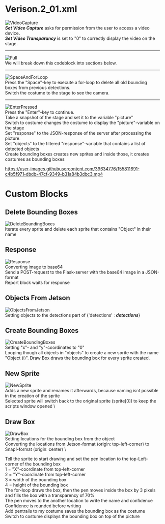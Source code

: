 # Verison.2_01.xml
![VideoCapture](/group-05/snap/Screenshots/VideoCapture.png)  \
***Set Video Capture*** asks for permission from the user to access a video device. \
***Set Video Transparancy*** is set to "0" to correctly display the video on the stage.
___
![Full](/group-05/snap/Screenshots/Full.png) \
We will break down this codeblock into sections below. 
___
![SpaceAndForLoop](/group-05/snap/Screenshots/SpaceAndForLoop.png) \
Press the "Space"-key to execute a for-loop to delete all old bounding boxes from previous detections. \
Switch the costume to the stage to see the camera.
___
![EnterPressed](/group-05/snap/Screenshots/EnterPressed.png) \
Press the "Enter"-key to continue. \
Take a snapshot of the stage and set it to the variable "picture" \
Switch to costume changes the costume to display the "picture"-variable on the stage \
Set "response" to the JSON-response of the server after processing the picture. \
Set "objects" to the filtered "response"-variable that contains a list of detected objects \
Create bounding boxes creates new sprites and inside those, it creates costumes as bounding boxes

https://user-images.githubusercontent.com/39634776/155811691-c4b5f971-dbdb-47cf-9349-b31a84b3dbc3.mp4


# Custom Blocks
## Delete Bounding Boxes
![DeleteBoundingBoxes](/group-05/snap/Screenshots/DeleteBoundingBoxes.png) \
Iterate every sprite and delete each sprite that contains "Object" in their name

## Response
![Response](/group-05/snap/Screenshots/Response.png) \
Converting image to base64 \
Send a POST-request to the Flask-server with the base64 image in a JSON-format \
Report block waits for response
  
## Objects From Jetson
![ObjectsFromJetson](/group-05/snap/Screenshots/ObjectsFromJetson.png) \
Setting objects to the detections part of {'detections' : ***detections***}

## Create Bounding Boxes
![CreateBoundingBoxes](/group-05/snap/Screenshots/CreateBoundingBoxes.png) \
Setting "x"- and "y"-coordinates to "0" \
Looping though all objects in "objects" to create a new sprite with the name "Object (i)".
Draw Box draws the bounding box for every sprite created.
  
## New Sprite
![NewSprite](/group-05/snap/Screenshots/NewSprite.png) \
Adds a new sprite and renames it afterwards, because naming isnt possible in the creation of the sprite \
Selected sprite will switch back to the original sprite (sprite[0]) to keep the scripts window opened \
  
## Draw Box
![DrawBox](/group-05/snap/Screenshots/DrawBox.png) \
Setting locations for the bounding box from the object \
Converting the locations from Jetson-format (origin: top-left-corner) to Snap!-format (origin: center) \
  
Tell the sprite to start drawing and set the pen location to the top-Left-corner of the bounding box \
1 = "X"-coordinate from top-left-corner \
2 = "Y"-coordinate from top-left-corner \
3 = width of the bounding box \
4 = height of the bounding box \
The for-loop draws the box, then the pen moves inside the box by 3 pixels and fills the box with a transparency of 70% \
The pen moves to the another location to write the name and confidence \
Confidence is rounded before writing \
Add pentrails to my costume saves the bounding box as the costume \
Switch to costume displays the bounding box on top of the picture
  
